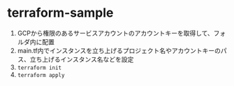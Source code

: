 # terraform-sample

1. GCPから権限のあるサービスアカウントのアカウントキーを取得して、フォルダ内に配置
2. main.tf内でインスタンスを立ち上げるプロジェクト名やアカウントキーのパス、立ち上げるインスタンス名などを設定
3. ```terraform init```
4. ```terraform apply```
